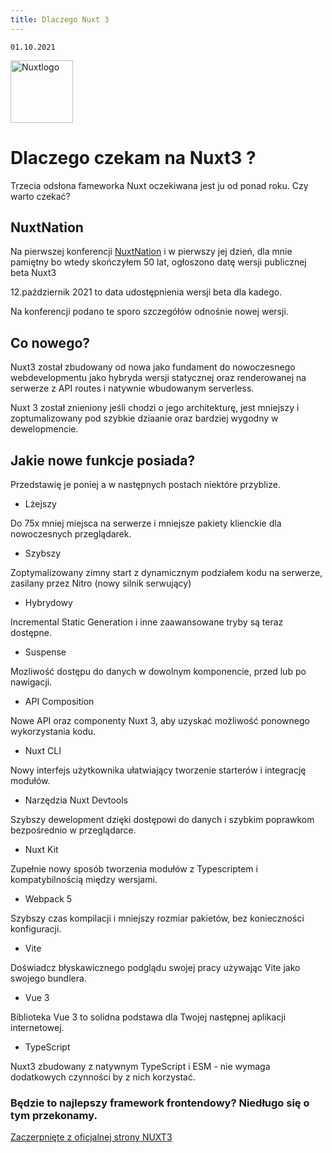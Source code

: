 ```yaml
---
title: Dlaczego Nuxt 3
---
```


    01.10.2021


    
<img src="/Nuxt-js.png" alt="Nuxtlogo" style="height: 100px; width:100px;"/>


# Dlaczego czekam na Nuxt3 ?
Trzecia odsłona fameworka Nuxt oczekiwana jest ju od ponad roku. Czy warto czekać?

## NuxtNation

Na pierwszej konferencji [NuxtNation](https://nuxtnation.com/) i w pierwszy jej dzień,
 dla mnie pamiętny bo wtedy skończyłem 50 lat, ogłoszono datę wersji publicznej beta Nuxt3

12.październik 2021 to data udostępnienia wersji beta dla kadego.

Na konferencji podano te sporo szczegółów odnośnie nowej wersji.

## Co nowego?

Nuxt3 został zbudowany od nowa jako fundament do nowoczesnego webdevelopmentu jako hybryda wersji statycznej oraz renderowanej na serwerze z API routes i natywnie wbudowanym serverless.

Nuxt 3 został znieniony jeśli chodzi o jego architekturę, jest mniejszy i zoptumalizowany pod szybkie dziaanie oraz bardziej wygodny w dewelopmencie.

## Jakie nowe funkcje posiada?

Przedstawię je poniej a w następnych postach niektóre przyblize.

- Lżejszy

Do 75x mniej miejsca na serwerze i mniejsze pakiety klienckie dla nowoczesnych przeglądarek.

- Szybszy

Zoptymalizowany zimny start z dynamicznym podziałem kodu na serwerze, zasilany przez Nitro (nowy silnik serwujący)

- Hybrydowy

Incremental Static Generation i inne zaawansowane tryby są teraz dostępne.

- Suspense

Mozliwość dostępu do danych w dowolnym komponencie, przed lub po nawigacji.

- API Composition

Nowe API oraz componenty Nuxt 3, aby uzyskać możliwość ponownego wykorzystania kodu.

- Nuxt CLI

Nowy interfejs użytkownika ułatwiający tworzenie starterów i integrację modułów.

- Narzędzia Nuxt Devtools

Szybszy dewelopment dzięki dostępowi do danych i szybkim poprawkom bezpośrednio w przeglądarce.

- Nuxt Kit

Zupełnie nowy sposób tworzenia modułów z Typescriptem i kompatybilnością między wersjami.

- Webpack 5

Szybszy czas kompilacji i mniejszy rozmiar pakietów, bez konieczności konfiguracji.

- Vite

Doświadcz błyskawicznego podglądu swojej pracy używając Vite jako swojego bundlera.

- Vue 3

Biblioteka Vue 3 to solidna podstawa dla Twojej następnej aplikacji internetowej.

- TypeScript

Nuxt3 zbudowany z natywnym TypeScript i ESM - nie wymaga dodatkowych czynności by z nich korzystać.



### Będzie to najlepszy framework frontendowy? Niedługo się o tym przekonamy.

[Zaczerpnięte z oficjalnej strony NUXT3](https://nuxtjs.org/v3/)